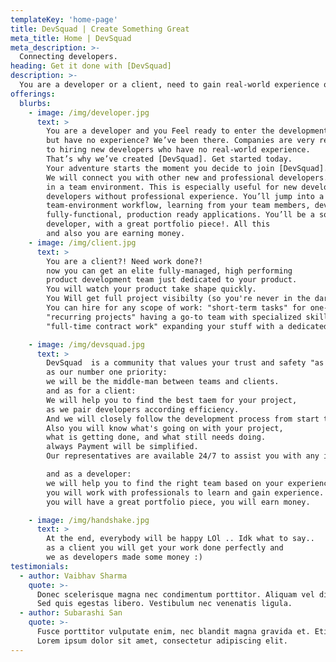 ```yaml
---
templateKey: 'home-page'
title: DevSquad | Create Something Great
meta_title: Home | DevSquad
meta_description: >-
  Connecting developers.
heading: Get it done with [DevSquad]
description: >-
  You are a developer or a client, need to gain real-world experience or need work done. This is the right place.
offerings:
  blurbs:
    - image: /img/developer.jpg
      text: >
        You are a developer and you Feel ready to enter the development world,
        but have no experience? We’ve been there. Companies are very resistant
        to hiring new developers who have no real-world experience.
        That’s why we’ve created [DevSquad]. Get started today.
        Your adventure starts the moment you decide to join [DevSquad].
        We will connect you with other new and professional developers. Allowing you to work together
        in a team environment. This is especially useful for new developers, or
        developers without professional experience. You’ll jump into a
        team-environment workflow, learning from your team members, developing
        fully-functional, production ready applications. You’ll be a solid
        developer, with a great portfolio piece!. All this
        and also you are earning money.
    - image: /img/client.jpg
      text: >
        You are a client?! Need work done?!
        now you can get an elite fully-managed, high performing
        product development team just dedicated to your product.
        You will watch your product take shape quickly.
        You Will get full project visibilty (so you're never in the dark).
        You can hire for any scope of work: "short-term tasks" for one-off tasks,
        "recurring projects" having a go-to team with specialized skills or
        "full-time contract work" expanding your stuff with a dedicated team.

    - image: /img/devsquad.jpg
      text: >
        DevSquad  is a community that values your trust and safety "as a client or a developer"
        as our number one priority:
        we will be the middle-man between teams and clients.
        and as for a client:
        We will help you to find the best taem for your project,
        as we pair developers according efficiency.
        And we will closely follow the development process from start to end.
        Also you will know what's going on with your project,
        what is getting done, and what still needs doing.
        always Payment will be simplified.
        Our representatives are available 24/7 to assist you with any issues.

        and as a developer:
        we will help you to find the right team based on your experience and efficiency.
        you will work with professionals to learn and gain experience.
        you will have a great portfolio piece, you will earn money.

    - image: /img/handshake.jpg
      text: >
        At the end, everybody will be happy LOl .. Idk what to say..
        as a client you will get your work done perfectly and
        we as developers made some money :) 
testimonials:
  - author: Vaibhav Sharma
    quote: >-
      Donec scelerisque magna nec condimentum porttitor. Aliquam vel diam sed diam luctus pretium.
      Sed quis egestas libero. Vestibulum nec venenatis ligula.
  - author: Subarashi San
    quote: >-
      Fusce porttitor vulputate enim, nec blandit magna gravida et. Etiam et dignissim ligula.
      Lorem ipsum dolor sit amet, consectetur adipiscing elit.
---
```

